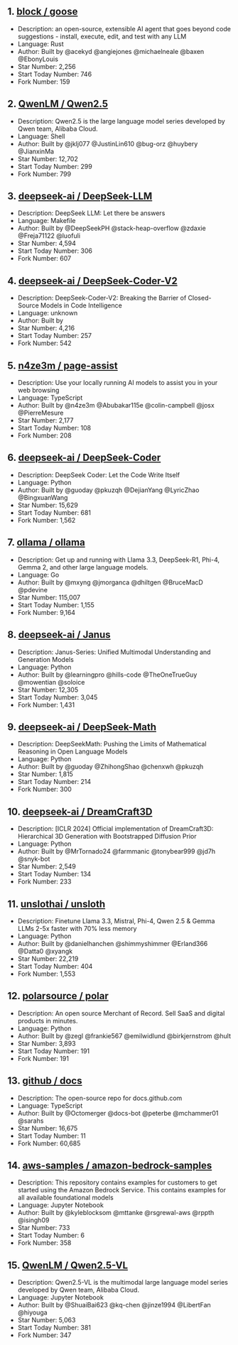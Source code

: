 ## 1. [block / goose](https://github.com/block/goose)
- Description: an open-source, extensible AI agent that goes beyond code suggestions - install, execute, edit, and test with any LLM        
- Language: Rust
- Author: Built by @acekyd @angiejones @michaelneale @baxen @EbonyLouis
- Star Number: 2,256
- Start Today Number: 746
- Fork Number: 159

## 2. [QwenLM / Qwen2.5](https://github.com/QwenLM/Qwen2.5)
- Description: Qwen2.5 is the large language model series developed by Qwen team, Alibaba Cloud.
- Language: Shell
- Author: Built by @jklj077 @JustinLin610 @bug-orz @huybery @JianxinMa
- Star Number: 12,702
- Start Today Number: 299
- Fork Number: 799

## 3. [deepseek-ai / DeepSeek-LLM](https://github.com/deepseek-ai/DeepSeek-LLM)
- Description: DeepSeek LLM: Let there be answers
- Language: Makefile
- Author: Built by @DeepSeekPH @stack-heap-overflow @zdaxie @Freja71122 @luofuli
- Star Number: 4,594
- Start Today Number: 306
- Fork Number: 607

## 4. [deepseek-ai / DeepSeek-Coder-V2](https://github.com/deepseek-ai/DeepSeek-Coder-V2)
- Description: DeepSeek-Coder-V2: Breaking the Barrier of Closed-Source Models in Code Intelligence
- Language: unknown
- Author: Built by
- Star Number: 4,216
- Start Today Number: 257
- Fork Number: 542

## 5. [n4ze3m / page-assist](https://github.com/n4ze3m/page-assist)
- Description: Use your locally running AI models to assist you in your web browsing
- Language: TypeScript
- Author: Built by @n4ze3m @Abubakar115e @colin-campbell @josx @PierreMesure
- Star Number: 2,177
- Start Today Number: 108
- Fork Number: 208

## 6. [deepseek-ai / DeepSeek-Coder](https://github.com/deepseek-ai/DeepSeek-Coder)
- Description: DeepSeek Coder: Let the Code Write Itself
- Language: Python
- Author: Built by @guoday @pkuzqh @DejianYang @LyricZhao @BingxuanWang
- Star Number: 15,629
- Start Today Number: 681
- Fork Number: 1,562

## 7. [ollama / ollama](https://github.com/ollama/ollama)
- Description: Get up and running with Llama 3.3, DeepSeek-R1, Phi-4, Gemma 2, and other large language models.
- Language: Go
- Author: Built by @mxyng @jmorganca @dhiltgen @BruceMacD @pdevine
- Star Number: 115,007
- Start Today Number: 1,155
- Fork Number: 9,164

## 8. [deepseek-ai / Janus](https://github.com/deepseek-ai/Janus)
- Description: Janus-Series: Unified Multimodal Understanding and Generation Models
- Language: Python
- Author: Built by @learningpro @hills-code @TheOneTrueGuy @mowentian @soloice
- Star Number: 12,305
- Start Today Number: 3,045
- Fork Number: 1,431

## 9. [deepseek-ai / DeepSeek-Math](https://github.com/deepseek-ai/DeepSeek-Math)
- Description: DeepSeekMath: Pushing the Limits of Mathematical Reasoning in Open Language Models
- Language: Python
- Author: Built by @guoday @ZhihongShao @chenxwh @pkuzqh
- Star Number: 1,815
- Start Today Number: 214
- Fork Number: 300

## 10. [deepseek-ai / DreamCraft3D](https://github.com/deepseek-ai/DreamCraft3D)
- Description: [ICLR 2024] Official implementation of DreamCraft3D: Hierarchical 3D Generation with Bootstrapped Diffusion Prior
- Language: Python
- Author: Built by @MrTornado24 @farmmanic @tonybear999 @jd7h @snyk-bot
- Star Number: 2,549
- Start Today Number: 134
- Fork Number: 233

## 11. [unslothai / unsloth](https://github.com/unslothai/unsloth)
- Description: Finetune Llama 3.3, Mistral, Phi-4, Qwen 2.5 & Gemma LLMs 2-5x faster with 70% less memory
- Language: Python
- Author: Built by @danielhanchen @shimmyshimmer @Erland366 @Datta0 @xyangk
- Star Number: 22,219
- Start Today Number: 404
- Fork Number: 1,553

## 12. [polarsource / polar](https://github.com/polarsource/polar)
- Description: An open source Merchant of Record. Sell SaaS and digital products in minutes.
- Language: Python
- Author: Built by @zegl @frankie567 @emilwidlund @birkjernstrom @hult
- Star Number: 3,893
- Start Today Number: 191
- Fork Number: 191

## 13. [github / docs](https://github.com/github/docs)
- Description: The open-source repo for docs.github.com
- Language: TypeScript
- Author: Built by @Octomerger @docs-bot @peterbe @mchammer01 @sarahs
- Star Number: 16,675
- Start Today Number: 11
- Fork Number: 60,685

## 14. [aws-samples / amazon-bedrock-samples](https://github.com/aws-samples/amazon-bedrock-samples)
- Description: This repository contains examples for customers to get started using the Amazon Bedrock Service. This contains examples for all available foundational models
- Language: Jupyter Notebook
- Author: Built by @kyleblocksom @mttanke @rsgrewal-aws @rppth @isingh09
- Star Number: 733
- Start Today Number: 6
- Fork Number: 358

## 15. [QwenLM / Qwen2.5-VL](https://github.com/QwenLM/Qwen2.5-VL)
- Description: Qwen2.5-VL is the multimodal large language model series developed by Qwen team, Alibaba Cloud.
- Language: Jupyter Notebook
- Author: Built by @ShuaiBai623 @kq-chen @jinze1994 @LibertFan @hiyouga
- Star Number: 5,063
- Start Today Number: 381
- Fork Number: 347